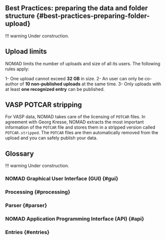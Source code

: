 
## Best Practices: preparing the data and folder structure {#best-practices-preparing-folder-upload}

!!! warning
    Under construction.

## Upload limits

NOMAD limits the number of uploads and size of all its users. The following rules apply:

1- One upload cannot exceed **32 GB** in size.
2- An user can only be co-author of **10 non-published uploads** at the same time.
3- Only uploads with at least **one recognized entry** can be published.


## VASP POTCAR stripping

For VASP data, NOMAD takes care of the licensing of `POTCAR` files. In agreement with Georg Kresse, NOMAD extracts the most important information of the `POTCAR` file and stores them in a stripped version called `POTCAR.stripped`. The `POTCAR` files are then automatically removed from the upload and you can safely publish your data. 


## Glossary

!!! warning
    Under construction.

### NOMAD Graphical User Interface (GUI) {#gui}

### Processing {#processing}

### Parser {#parser}

### NOMAD Application Programming Interface (API) {#api}

### Entries {#entries}